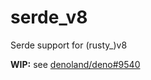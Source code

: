 # serde_v8

Serde support for (rusty_)v8

**WIP:** see [denoland/deno#9540]( https://github.com/denoland/deno/issues/9540)
